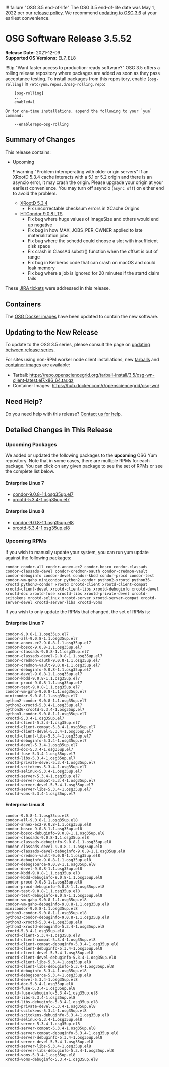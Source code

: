 !!! failure "OSG 3.5 end-of-life"
    The OSG 3.5 end-of-life date was May 1, 2022 per our
    [release policy](https://osg-htc.org/technology/policy/release-series/).
    We recommend
    [updating to OSG 3.6](../updating-to-osg-36.md)
    at your earliest convenience.

OSG Software Release 3.5.52
===========================

**Release Date:** 2021-12-09  
**Supported OS Versions:** EL7, EL8

!!!tip "Want faster access to production-ready software?"
    OSG 3.5 offers a rolling release repository where packages are added as soon as they pass acceptance testing.
    To install packages from this repository, enable `[osg-rolling]` in `/etc/yum.repos.d/osg-rolling.repo`:

        [osg-rolling]
        ...
        enabled=1

    Or for one-time installations, append the following to your `yum` command:

        --enablerepo=osg-rolling

Summary of Changes
------------------

This release contains:

-   Upcoming

    !!!warning "Problem interoperating with older origin servers"
        If an XRootD 5.3.4 cache interacts with a 5.1 or 5.2 origin and there is an asyncio error, it may crash the origin.
        Please upgrade your origin at your earliest convenience.
        You may turn off asyncio (`async off`) on either end to avoid the problem.

    -   [XRootD 5.3.4](https://github.com/xrootd/xrootd/blob/v5.3.4/docs/ReleaseNotes.txt)
        -   Fix uncorrectable checksum errors in XCache Origins
    -   [HTCondor 9.0.8 LTS](https://www-auth.cs.wisc.edu/lists/htcondor-world/2021/msg00027.shtml)
        -   Fix bug where huge values of ImageSize and others would end up negative
        -   Fix bug in how MAX_JOBS_PER_OWNER applied to late materialization jobs
        -   Fix bug where the schedd could choose a slot with insufficient disk space
        -   Fix crash in ClassAd substr() function when the offset is out of range
        -   Fix bug in Kerberos code that can crash on macOS and could leak memory
        -   Fix bug where a job is ignored for 20 minutes if the startd claim fails

These
[JIRA tickets](https://opensciencegrid.atlassian.net/issues/?jql=project%20%3D%20SOFTWARE%20AND%20fixVersion%20in%20(3.5.52-upcoming)%20ORDER%20BY%20priority%20DESC%2C%20key%20DESC)
were addressed in this release.

Containers
----------

The [OSG Docker images](https://hub.docker.com/u/opensciencegrid/) have been updated to contain the new software.

Updating to the New Release
---------------------------

To update to the OSG 3.5 series, please consult the page on
[updating between release series](../updating-to-osg-35.md).

For sites using non-RPM worker node client installations, new [tarballs](../../worker-node/install-wn-tarball.md) and
[container images](../../worker-node/using-wn-containers.md) are available:

- Tarball: <https://repo.opensciencegrid.org/tarball-install/3.5/osg-wn-client-latest.el7.x86_64.tar.gz>
- Container Images: <https://hub.docker.com/r/opensciencegrid/osg-wn/>

Need Help?
----------

Do you need help with this release? [Contact us for help](../../common/help.md).

Detailed Changes in This Release
--------------------------------

### Upcoming Packages

We added or updated the following packages to the **upcoming** OSG Yum repository.
Note that in some cases, there are multiple RPMs for each package.
You can click on any given package to see the set of RPMs or see the complete list below.

#### Enterprise Linux 7

-   [condor-9.0.8-1.1.osg35up.el7](https://koji.chtc.wisc.edu/koji/search?match=glob&type=build&terms=condor-9.0.8-1.1.osg35up.el7)
-   [xrootd-5.3.4-1.osg35up.el7](https://koji.chtc.wisc.edu/koji/search?match=glob&type=build&terms=xrootd-5.3.4-1.osg35up.el7)

#### Enterprise Linux 8

-   [condor-9.0.8-1.1.osg35up.el8](https://koji.chtc.wisc.edu/koji/search?match=glob&type=build&terms=condor-9.0.8-1.1.osg35up.el8)
-   [xrootd-5.3.4-1.osg35up.el8](https://koji.chtc.wisc.edu/koji/search?match=glob&type=build&terms=xrootd-5.3.4-1.osg35up.el8)

### Upcoming RPMs

If you wish to manually update your system, you can run yum update against the following packages:

    condor condor-all condor-annex-ec2 condor-bosco condor-classads condor-classads-devel condor-credmon-oauth condor-credmon-vault condor-debuginfo condor-devel condor-kbdd condor-procd condor-test condor-vm-gahp minicondor python2-condor python2-xrootd python36-xrootd python3-condor xrootd xrootd-client xrootd-client-compat xrootd-client-devel xrootd-client-libs xrootd-debuginfo xrootd-devel xrootd-doc xrootd-fuse xrootd-libs xrootd-private-devel xrootd-scitokens xrootd-selinux xrootd-server xrootd-server-compat xrootd-server-devel xrootd-server-libs xrootd-voms 

If you wish to only update the RPMs that changed, the set of RPMs is:

#### Enterprise Linux 7

``` file
condor-9.0.8-1.1.osg35up.el7
condor-all-9.0.8-1.1.osg35up.el7
condor-annex-ec2-9.0.8-1.1.osg35up.el7
condor-bosco-9.0.8-1.1.osg35up.el7
condor-classads-9.0.8-1.1.osg35up.el7
condor-classads-devel-9.0.8-1.1.osg35up.el7
condor-credmon-oauth-9.0.8-1.1.osg35up.el7
condor-credmon-vault-9.0.8-1.1.osg35up.el7
condor-debuginfo-9.0.8-1.1.osg35up.el7
condor-devel-9.0.8-1.1.osg35up.el7
condor-kbdd-9.0.8-1.1.osg35up.el7
condor-procd-9.0.8-1.1.osg35up.el7
condor-test-9.0.8-1.1.osg35up.el7
condor-vm-gahp-9.0.8-1.1.osg35up.el7
minicondor-9.0.8-1.1.osg35up.el7
python2-condor-9.0.8-1.1.osg35up.el7
python2-xrootd-5.3.4-1.osg35up.el7
python36-xrootd-5.3.4-1.osg35up.el7
python3-condor-9.0.8-1.1.osg35up.el7
xrootd-5.3.4-1.osg35up.el7
xrootd-client-5.3.4-1.osg35up.el7
xrootd-client-compat-5.3.4-1.osg35up.el7
xrootd-client-devel-5.3.4-1.osg35up.el7
xrootd-client-libs-5.3.4-1.osg35up.el7
xrootd-debuginfo-5.3.4-1.osg35up.el7
xrootd-devel-5.3.4-1.osg35up.el7
xrootd-doc-5.3.4-1.osg35up.el7
xrootd-fuse-5.3.4-1.osg35up.el7
xrootd-libs-5.3.4-1.osg35up.el7
xrootd-private-devel-5.3.4-1.osg35up.el7
xrootd-scitokens-5.3.4-1.osg35up.el7
xrootd-selinux-5.3.4-1.osg35up.el7
xrootd-server-5.3.4-1.osg35up.el7
xrootd-server-compat-5.3.4-1.osg35up.el7
xrootd-server-devel-5.3.4-1.osg35up.el7
xrootd-server-libs-5.3.4-1.osg35up.el7
xrootd-voms-5.3.4-1.osg35up.el7
```

#### Enterprise Linux 8

``` file
condor-9.0.8-1.1.osg35up.el8
condor-all-9.0.8-1.1.osg35up.el8
condor-annex-ec2-9.0.8-1.1.osg35up.el8
condor-bosco-9.0.8-1.1.osg35up.el8
condor-bosco-debuginfo-9.0.8-1.1.osg35up.el8
condor-classads-9.0.8-1.1.osg35up.el8
condor-classads-debuginfo-9.0.8-1.1.osg35up.el8
condor-classads-devel-9.0.8-1.1.osg35up.el8
condor-classads-devel-debuginfo-9.0.8-1.1.osg35up.el8
condor-credmon-vault-9.0.8-1.1.osg35up.el8
condor-debuginfo-9.0.8-1.1.osg35up.el8
condor-debugsource-9.0.8-1.1.osg35up.el8
condor-devel-9.0.8-1.1.osg35up.el8
condor-kbdd-9.0.8-1.1.osg35up.el8
condor-kbdd-debuginfo-9.0.8-1.1.osg35up.el8
condor-procd-9.0.8-1.1.osg35up.el8
condor-procd-debuginfo-9.0.8-1.1.osg35up.el8
condor-test-9.0.8-1.1.osg35up.el8
condor-test-debuginfo-9.0.8-1.1.osg35up.el8
condor-vm-gahp-9.0.8-1.1.osg35up.el8
condor-vm-gahp-debuginfo-9.0.8-1.1.osg35up.el8
minicondor-9.0.8-1.1.osg35up.el8
python3-condor-9.0.8-1.1.osg35up.el8
python3-condor-debuginfo-9.0.8-1.1.osg35up.el8
python3-xrootd-5.3.4-1.osg35up.el8
python3-xrootd-debuginfo-5.3.4-1.osg35up.el8
xrootd-5.3.4-1.osg35up.el8
xrootd-client-5.3.4-1.osg35up.el8
xrootd-client-compat-5.3.4-1.osg35up.el8
xrootd-client-compat-debuginfo-5.3.4-1.osg35up.el8
xrootd-client-debuginfo-5.3.4-1.osg35up.el8
xrootd-client-devel-5.3.4-1.osg35up.el8
xrootd-client-devel-debuginfo-5.3.4-1.osg35up.el8
xrootd-client-libs-5.3.4-1.osg35up.el8
xrootd-client-libs-debuginfo-5.3.4-1.osg35up.el8
xrootd-debuginfo-5.3.4-1.osg35up.el8
xrootd-debugsource-5.3.4-1.osg35up.el8
xrootd-devel-5.3.4-1.osg35up.el8
xrootd-doc-5.3.4-1.osg35up.el8
xrootd-fuse-5.3.4-1.osg35up.el8
xrootd-fuse-debuginfo-5.3.4-1.osg35up.el8
xrootd-libs-5.3.4-1.osg35up.el8
xrootd-libs-debuginfo-5.3.4-1.osg35up.el8
xrootd-private-devel-5.3.4-1.osg35up.el8
xrootd-scitokens-5.3.4-1.osg35up.el8
xrootd-scitokens-debuginfo-5.3.4-1.osg35up.el8
xrootd-selinux-5.3.4-1.osg35up.el8
xrootd-server-5.3.4-1.osg35up.el8
xrootd-server-compat-5.3.4-1.osg35up.el8
xrootd-server-compat-debuginfo-5.3.4-1.osg35up.el8
xrootd-server-debuginfo-5.3.4-1.osg35up.el8
xrootd-server-devel-5.3.4-1.osg35up.el8
xrootd-server-libs-5.3.4-1.osg35up.el8
xrootd-server-libs-debuginfo-5.3.4-1.osg35up.el8
xrootd-voms-5.3.4-1.osg35up.el8
xrootd-voms-debuginfo-5.3.4-1.osg35up.el8
```
